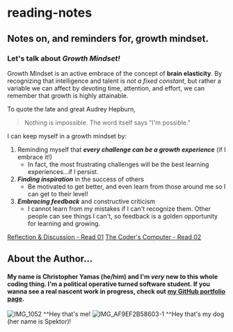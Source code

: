 # reading-notes
## Notes on, and reminders for, growth mindset.

### Let's talk about ***Growth Mindset!***

Growth Mindset is an active embrace of the concept of **brain elasticity**. By recognizing that intelligence and talent is *not a fixed constant*, but rather a variable we can affect by devoting time, attention, and effort, we can remember that growth is highly attainable.

To quote the late and great Audrey Hepburn,
> Nothing is impossible. The word itself says "I'm possible."

I can keep myself in a growth mindset by:

1. Reminding myself that ***every challenge can be a growth experience*** (if I embrace it!)
   - In fact, the most frustrating challenges will be the best learning experiences...if I persist.
2. ***Finding inspiration*** in the success of others
   - Be motivated to get better, and even learn from those around me so I can get to their level!
3. ***Embracing feedback*** and constructive criticism
   - I cannot learn from my mistakes if I can't recognize them. Other people can see things I can't, so feedback is a golden opportunity for learning and growing.

[Reflection & Discussion - Read 01](https://chrisyamas.github.io/reading-notes/reflection-and-discussion.md)
[The Coder's Computer - Read 02](https://chrisyamas.github.io/reading-notes/the-coders-computer.md)

## About the Author...
#### My name is Christopher Yamas (he/him) and I'm ***very*** new to this whole coding thing. I'm a political operative turned software student. If you wanna see a real nascent work in progress, check out [my GitHub portfolio page](https://github.com/chrisyamas).

![IMG_1052](https://user-images.githubusercontent.com/44851813/150867414-e8299e6b-9c40-452a-ae00-ae8fceda94db.jpg)
^^Hey that's me!
![IMG_AF9EF2B58603-1](https://user-images.githubusercontent.com/44851813/150867799-95684367-8286-4d75-89cd-7af3664a33ef.jpeg)
^^Hey that's my dog (her name is Spektor)!
